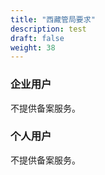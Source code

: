 ```yaml
---
title: "西藏管局要求"
description: test
draft: false
weight: 38
---
```




### 企业用户

不提供备案服务。

### 个人用户

不提供备案服务。